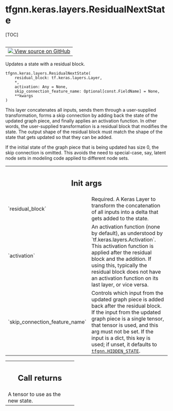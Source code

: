 <!-- lint-g3mark -->

# tfgnn.keras.layers.ResidualNextState

[TOC]

<!-- Insert buttons and diff -->

<table class="tfo-notebook-buttons tfo-api nocontent" align="left">
<td>
  <a target="_blank" href="https://github.com/tensorflow/gnn/tree/master/tensorflow_gnn/keras/layers/next_state.py#L145-L251">
    <img src="https://www.tensorflow.org/images/GitHub-Mark-32px.png" />
    View source on GitHub
  </a>
</td>
</table>

Updates a state with a residual block.

<pre class="devsite-click-to-copy prettyprint lang-py tfo-signature-link">
<code>tfgnn.keras.layers.ResidualNextState(
    residual_block: tf.keras.layers.Layer,
    *,
    activation: Any = None,
    skip_connection_feature_name: Optional[const.FieldName] = None,
    **kwargs
)
</code></pre>

<!-- Placeholder for "Used in" -->

This layer concatenates all inputs, sends them through a user-supplied
transformation, forms a skip connection by adding back the state of the updated
graph piece, and finally applies an activation function. In other words, the
user\-supplied transformation is a residual block that modifies the state. The
output shape of the residual block must match the shape of the state that gets
updated so that they can be added.

If the initial state of the graph piece that is being updated has size 0, the
skip connection is omitted. This avoids the need to special-case, say, latent
node sets in modeling code applied to different node sets.

<!-- Tabular view -->

 <table class="responsive fixed orange">
<colgroup><col width="214px"><col></colgroup>
<tr><th colspan="2"><h2 class="add-link">Init args</h2></th></tr>

<tr>
<td>
`residual_block`<a id="residual_block"></a>
</td>
<td>
Required. A Keras Layer to transform the concatenation
of all inputs into a delta that gets added to the state.
</td>
</tr><tr>
<td>
`activation`<a id="activation"></a>
</td>
<td>
An activation function (none by default), as understood by
`tf.keras.layers.Activation`. This activation function is applied after
the residual block and the addition. If using this, typically the
residual block does not have an activation function on its last layer,
or vice versa.
</td>
</tr><tr>
<td>
`skip_connection_feature_name`<a id="skip_connection_feature_name"></a>
</td>
<td>
Controls which input from the updated graph
piece is added back after the residual block. If the input from the
updated graph piece is a single tensor, that tensor is used, and this arg
must not be set. If the input is a dict, this key is used; if unset, it
defaults to <a href="../../../tfgnn.md#HIDDEN_STATE"><code>tfgnn.HIDDEN_STATE</code></a>.
</td>
</tr>
</table>

<!-- Tabular view -->

 <table class="responsive fixed orange">
<colgroup><col width="214px"><col></colgroup>
<tr><th colspan="2"><h2 class="add-link">Call returns</h2></th></tr>
<tr class="alt">
<td colspan="2">
A tensor to use as the new state.
</td>
</tr>

</table>

